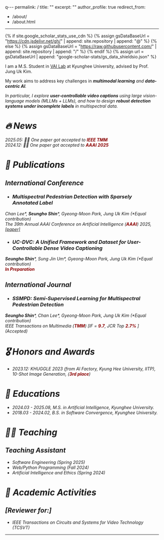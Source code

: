 q---
permalink: /
title: ""
excerpt: ""
author_profile: true
redirect_from: 
  - /about/
  - /about.html
---

{% if site.google_scholar_stats_use_cdn %}
{% assign gsDataBaseUrl = "https://cdn.jsdelivr.net/gh/" | append: site.repository | append: "@" %}
{% else %}
{% assign gsDataBaseUrl = "https://raw.githubusercontent.com/" | append: site.repository | append: "/" %}
{% endif %}
{% assign url = gsDataBaseUrl | append: "google-scholar-stats/gs_data_shieldsio.json" %}

<span class='anchor' id='about-me'></span>

I am a M.S. Student in [VAI Lab](https://visualai.khu.ac.kr/home) at Kyunghee University, advised by Prof. Jung Uk Kim.

My work aims to address key challenges in <i>**multimodal learning**<i> and <i>**data-centric AI**<i>. 

In particular, I explore <i>**user-controllable video captions**<i> using large vision-language models (MLLMs + LLMs), and how to design <i>**robust detection systems under incomplete labels**<i> in multispectral data.


# 🔥 News
2025.05:  🎉🎉 One paper got accepted to <span style="color:darkred">**IEEE TMM**</span> <br>
2024.12:  🎉🎉 One paper got accepted to <span style="color:darkred">**AAAI 2025**</span>

# 📝 Publications 

## International Conference

* ### Multispectral Pedestrian Detection with Sparsely Annotated Label <br>
Chan Lee\*, **Seungho Shin**\*, Gyeong-Moon Park, Jung Uk Kim (*Equal contribution) <br>
The 39th Annual AAAI Conference on Artificial Intelligence (<span style="color:darkred">**AAAI**</span>) 2025, [[paper]](https://ojs.aaai.org/index.php/AAAI/article/view/32472)


* ### UC-DVC: A Unified Framework and Dataset for User-Controllable Dense Video Captioning <br>
**Seungho Shin**\*, Sung Jin Um\*, Gyeong-Moon Park, Jung Uk Kim (*Equal contribution) <br>
<span style="color:darkred">**In Preparation**</span>


## International Journal

* ### SSMPD: Semi-Supervised Learning for Multispectral Pedestrian Detection <br>
**Seungho Shin**\*, Chan Lee\*,  Gyeong-Moon Park, Jung Uk Kim (*Equal contribution) <br>
IEEE Transactions on Multimedia (<span style="color:darkred">**TMM**</span>) \[<i>IF</i> = <span style="color:darkred"><b>9.7</b></span>, <i>JCR Top</i> <span style="color:darkred"><b>2.7%</b></span>
\] (Accepted)

# 🎖 Honors and Awards
- *2023.12*: KHUGGLE 2023 (from AI Factory, Kyung Hee University, IITP), 10-Shot Image Generation, (<span style="color:darkred">**3rd place**</span>)

# 📖 Educations
- *2024.03 - 2025.08*, M.S. in Artificial Intelligence, Kyunghee University.
- *2018.03 - 2024.02*, B.S. in Software Convergence, Kyunghee University.

# 🧑‍🏫 Teaching

## Teaching Assistant
- Software Engineering (Spring 2025)
- Web/Python Programming (Fall 2024)
- Artificial Intelligence and Ethics (Spring 2024)

# 🧾 Academic Activities

## [Reviewer for:]
- IEEE Transactions on Circuits and Systems for Video Technology (TCSVT)

---


